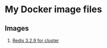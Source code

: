 # My Docker image files


## Images

1. [Redis 3.2.9 for cluster](https://github.com/wahyd4/docker-images/blob/master/redis/README.md)



